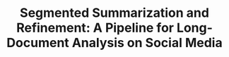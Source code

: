 ---
title: "Segmented Summarization and Refinement: A Pipeline for Long-Document Analysis on Social Media"
collection: publications
authors: "Guanghua Wang, Priyanshi Garg, Weili Wu"
venue: "Journal of Social Computing"
year: 2024
link: "/files/Segmented_Summarization_and_Refinement_A_Pipeline_for_Long-Document_Analysis_on_Social_Media.pdf"
---